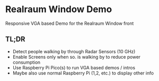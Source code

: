 # Realraum Window Demo

Responsive VGA based Demo for the Realraum Window front

## TL;DR
 * Detect people walking by through Radar Sensors (10 GHz)
 * Enable Screens only when so. is walking by to reduce power consumption
 * Use Raspberry Pi Pico(s) to run VGA based demos / intros
 * Maybe also use normal Raspberry Pi (1,2, etc.) to display other info
